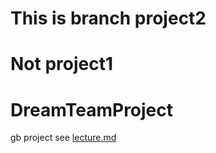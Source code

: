 # This is branch project2 
# Not project1

# DreamTeamProject
gb project see [lecture.md](lecture.md)
